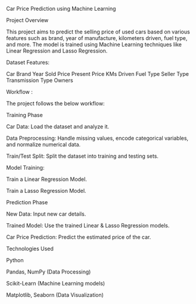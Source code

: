 Car Price Prediction using Machine Learning

Project Overview

This project aims to predict the selling price of used cars based on various features such as brand, year of manufacture, kilometers driven, fuel type, and more. The model is trained using Machine Learning techniques like Linear Regression and Lasso Regression.

Dataset Features:

Car Brand
Year
Sold Price
Present Price
KMs Driven
Fuel Type
Seller Type
Transmission Type
Owners

Workflow :

The project follows the below workflow:

Training Phase

Car Data: Load the dataset and analyze it.

Data Preprocessing: Handle missing values, encode categorical variables, and normalize numerical data.

Train/Test Split: Split the dataset into training and testing sets.

Model Training:

Train a Linear Regression Model.

Train a Lasso Regression Model.

Prediction Phase

New Data: Input new car details.

Trained Model: Use the trained Linear & Lasso Regression models.

Car Price Prediction: Predict the estimated price of the car.

Technologies Used

Python

Pandas, NumPy (Data Processing)

Scikit-Learn (Machine Learning models)

Matplotlib, Seaborn (Data Visualization)
